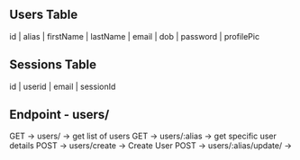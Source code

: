 ## Users Table

id | alias | firstName | lastName | email | dob | password | profilePic


## Sessions Table

id | userid | email | sessionId

## Endpoint - users/

GET -> users/ -> get list of users
GET -> users/:alias -> get specific user details
POST -> users/create -> Create User
POST -> users/:alias/update/ -> 

